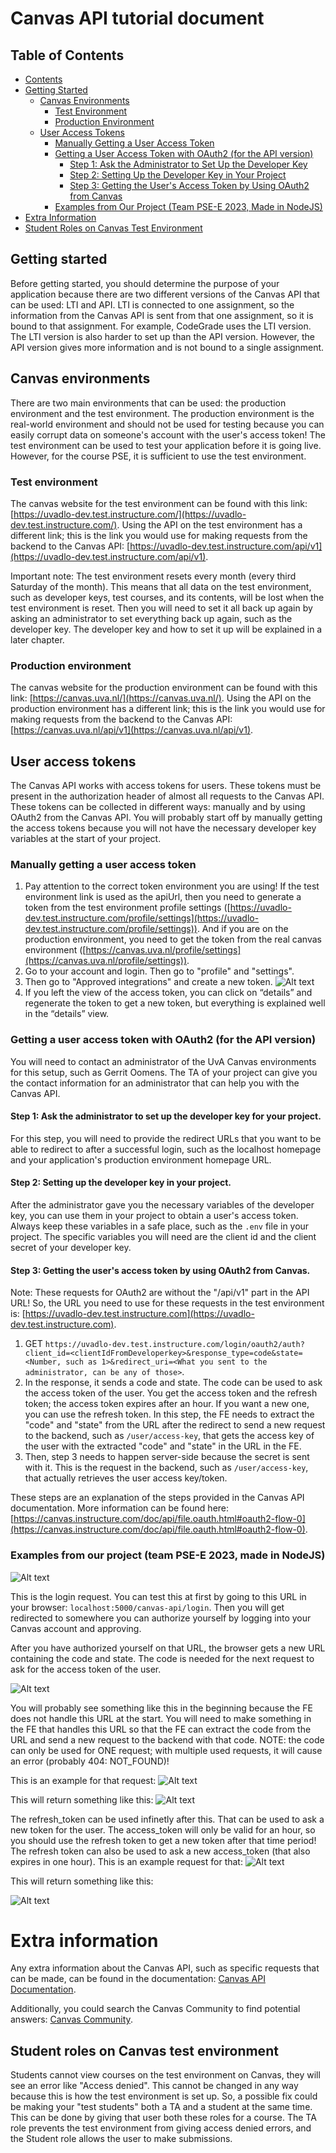 # Canvas API tutorial document

## Table of Contents
- [Contents](#contents)
- [Getting Started](#getting-started)
  - [Canvas Environments](#canvas-environments)
    - [Test Environment](#test-environment)
    - [Production Environment](#production-environment)
  - [User Access Tokens](#user-access-tokens)
    - [Manually Getting a User Access Token](#manually-getting-a-user-access-token)
    - [Getting a User Access Token with OAuth2 (for the API version)](#getting-a-user-access-token-with-oauth2-for-the-api-version)
      - [Step 1: Ask the Administrator to Set Up the Developer Key](#step-1-ask-the-administrator-to-set-up-the-developer-key)
      - [Step 2: Setting Up the Developer Key in Your Project](#step-2-setting-up-the-developer-key-in-your-project)
      - [Step 3: Getting the User's Access Token by Using OAuth2 from Canvas](#step-3-getting-the-users-access-token-by-using-oauth2-from-canvas)
    - [Examples from Our Project (Team PSE-E 2023, Made in NodeJS)](#examples-from-our-project-team-pse-e-2023-made-in-nodejs)
- [Extra Information](#extra-information)
- [Student Roles on Canvas Test Environment](#student-roles-on-canvas-test-environment)

## Getting started
Before getting started, you should determine the purpose of your application because there are two different versions of the Canvas API that can be used: LTI and API. LTI is connected to one assignment, so the information from the Canvas API is sent from that one assignment, so it is bound to that assignment. For example, CodeGrade uses the LTI version. The LTI version is also harder to set up than the API version. However, the API version gives more information and is not bound to a single assignment.

## Canvas environments
There are two main environments that can be used: the production environment and the test environment. The production environment is the real-world environment and should not be used for testing because you can easily corrupt data on someone's account with the user's access token! The test environment can be used to test your application before it is going live. However, for the course PSE, it is sufficient to use the test environment.

### Test environment
The canvas website for the test environment can be found with this link: [https://uvadlo-dev.test.instructure.com/](https://uvadlo-dev.test.instructure.com/). Using the API on the test environment has a different link; this is the link you would use for making requests from the backend to the Canvas API: [https://uvadlo-dev.test.instructure.com/api/v1](https://uvadlo-dev.test.instructure.com/api/v1).

Important note: The test environment resets every month (every third Saturday of the month). This means that all data on the test environment, such as developer keys, test courses, and its contents, will be lost when the test environment is reset. Then you will need to set it all back up again by asking an administrator to set everything back up again, such as the developer key. The developer key and how to set it up will be explained in a later chapter.

### Production environment
The canvas website for the production environment can be found with this link: [https://canvas.uva.nl/](https://canvas.uva.nl/). Using the API on the production environment has a different link; this is the link you would use for making requests from the backend to the Canvas API: [https://canvas.uva.nl/api/v1](https://canvas.uva.nl/api/v1).

## User access tokens
The Canvas API works with access tokens for users. These tokens must be present in the authorization header of almost all requests to the Canvas API. These tokens can be collected in different ways: manually and by using OAuth2 from the Canvas API. You will probably start off by manually getting the access tokens because you will not have the necessary developer key variables at the start of your project.

### Manually getting a user access token
1. Pay attention to the correct token environment you are using! If the test environment link is used as the apiUrl, then you need to generate a token from the test environment profile settings ([https://uvadlo-dev.test.instructure.com/profile/settings](https://uvadlo-dev.test.instructure.com/profile/settings)). And if you are on the production environment, you need to get the token from the real canvas environment ([https://canvas.uva.nl/profile/settings](https://canvas.uva.nl/profile/settings)).
2. Go to your account and login. Then go to "profile" and "settings".
3. Then go to "Approved integrations" and create a new token.
![Alt text](image-6.png)
4. If you left the view of the access token, you can click on “details” and regenerate the token to get a new token, but everything is explained well in the “details” view.

### Getting a user access token with OAuth2 (for the API version)
You will need to contact an administrator of the UvA Canvas environments for this setup, such as Gerrit Oomens. The TA of your project can give you the contact information for an administrator that can help you with the Canvas API.

#### Step 1: Ask the administrator to set up the developer key for your project.
For this step, you will need to provide the redirect URLs that you want to be able to redirect to after a successful login, such as the localhost homepage and your application's production environment homepage URL.

#### Step 2: Setting up the developer key in your project.
After the administrator gave you the necessary variables of the developer key, you can use them in your project to obtain a user's access token. Always keep these variables in a safe place, such as the `.env` file in your project. The specific variables you will need are the client id and the client secret of your developer key.

#### Step 3: Getting the user's access token by using OAuth2 from Canvas.
Note: These requests for OAuth2 are without the "/api/v1" part in the API URL! So, the URL you need to use for these requests in the test environment is: [https://uvadlo-dev.test.instructure.com](https://uvadlo-dev.test.instructure.com).

1. GET `https://uvadlo-dev.test.instructure.com/login/oauth2/auth?client_id=<clientIdFromDeveloperkey>&response_type=code&state=<Number, such as 1>&redirect_uri=<What you sent to the administrator, can be any of those>`.
2. In the response, it sends a code and state. The code can be used to ask the access token of the user. You get the access token and the refresh token; the access token expires after an hour. If you want a new one, you can use the refresh token. In this step, the FE needs to extract the "code" and "state" from the URL after the redirect to send a new request to the backend, such as `/user/access-key`, that gets the access key of the user with the extracted "code" and "state" in the URL in the FE.
3. Then, step 3 needs to happen server-side because the secret is sent with it. This is the request in the backend, such as `/user/access-key`, that actually retrieves the user access key/token.

These steps are an explanation of the steps provided in the Canvas API documentation. More information can be found here: [https://canvas.instructure.com/doc/api/file.oauth.html#oauth2-flow-0](https://canvas.instructure.com/doc/api/file.oauth.html#oauth2-flow-0).

### Examples from our project (team PSE-E 2023, made in NodeJS)
![Alt text](image.png)

This is the login request. You can test this at first by going to this URL in your browser: `localhost:5000/canvas-api/login`. Then you will get redirected to somewhere you can authorize yourself by logging into your Canvas account and approving.

After you have authorized yourself on that URL, the browser gets a new URL containing the code and state. The code is needed for the next request to ask for the access token of the user.

![Alt text](image-1.png)

You will probably see something like this in the beginning because the FE does not handle this URL at the start. You will need to make something in the FE that handles this URL so that the FE can extract the code from the URL and send a new request to the backend with that code. NOTE: the code can only be used for ONE request; with multiple used requests, it will cause an error (probably 404: NOT_FOUND)!

This is an example for that request:
![Alt text](image-2.png)

This will return something like this:
![Alt text](image-3.png)

The refresh_token can be used infinetly after this. That can be used to ask a new token for the user. The access_token will only be valid for an hour, so you should use the refresh token to get a new token after that time period! The refresh token can also be used to ask a new access_token (that also expires in one hour). This is an example request for that:
![Alt text](image-4.png)

This will return something like this:

![Alt text](image-5.png)

# Extra information

Any extra information about the Canvas API, such as specific requests that can be made, can be found in the documentation: [Canvas API Documentation](https://canvas.instructure.com/doc/api/).

Additionally, you could search the Canvas Community to find potential answers: [Canvas Community](https://community.canvaslms.com/t5/Canvas-LMS/ct-p/canvaslms?tab=recent).

## Student roles on Canvas test environment

Students cannot view courses on the test environment on Canvas, they will see an error like "Access denied". This cannot be changed in any way because this is how the test environment is set up. So, a possible fix could be making your "test students" both a TA and a student at the same time. This can be done by giving that user both these roles for a course. The TA role prevents the test environment from giving access denied errors, and the Student role allows the user to make submissions.